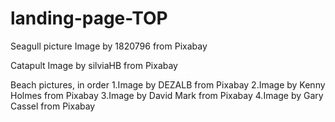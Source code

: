 # landing-page-TOP

Seagull picture Image by 1820796 from Pixabay

Catapult Image by silviaHB from Pixabay

Beach pictures, in order
1.Image by DEZALB from Pixabay
2.Image by Kenny Holmes from Pixabay
3.Image by David Mark from Pixabay
4.Image by Gary Cassel from Pixabay


